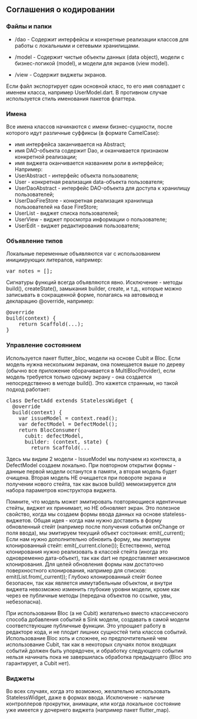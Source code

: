 <h2>Соглашения о кодировании</h2>

<h3>Файлы и папки</h3>

- /dao - Содержит интерфейсы и конкретные реализации классов для работы с локальными и сетевыми хранилищами.

- /model - Содержит чистые объекты данных (data object), модели с бизнес-логикой (model), и модели для экранов (view model).

- /view - Содержит виджеты экранов.

Если файл экспортирует один основной класс, то его имя совпадает с именем класса, например UserModel.dart. В противном случае используется стиль именования пакетов флаттера.

<h3>Имена</h3>

Все имена классов начинаются с имени бизнес-сущности, после которого идут различные суффиксы (в формате CamelCase):
- имя интерфейса заканчивается на Abstract;
- имя DAO-объекта содержит Dao, и оканчивается признаком конкретной реализации;
- имя виджета оканчивается названием роли в интерфейсе;
Например:
- UserAbstract - интерфейс объекта пользователя;
- User - конкретная реализация data-объекта пользователя;
- UserDaoAbstract - интерфейс DAO-объекта для доступа к хранилищу пользователей;
- UserDaoFireStore - конкретная реализация хранилища пользователей на базе FireStore;
- UserList - виджет списка пользователей;
- UserView - виджет просмотра информации о пользователе;
- UserEdit - виджет редактирования пользователя;

<h3>Объявление типов</h3>

Локальные переменные объявляются var с использованием инициирующих литералов, например:
<pre>
var notes = <Note>[];
</pre>

Сигнатуры функций всегда объявляются явно. Исключение - методы build(), createState(), замыкания builder, create, и т.д., которые можно записывать в сокращенной форме, полагаясь на автовывод и декларацию @override, например:
<pre>
@override
build(context) {
    return Scaffold(...);
}
</pre>

<h3>Управление состоянием</h3>

Используется пакет flutter_bloc, модели на основе Cubit и Bloc. Если модель нужна нескольким экранам, она помещается выше по дереву (обычно все приложение оборачивается в MultiBlocProvider), если модель требуется только одному экрану - она создается непосредственно в методе build(). Это кажется странным, но такой подход работает:

<pre>
class DefectAdd extends StatelessWidget {
  @override
  build(context) {
    var issueModel = context.read<IssueModel>();
    var defectModel = DefectModel();
    return BlocConsumer<DefectModel, Defect>(
      cubit: defectModel,
      builder: (context, state) {
        return Scaffold(...
</pre>

Здесь мы видим 2 модели - IssueModel мы получаем из контекста, а DefectModel создаем локально. При повторном открытии формы - данные первой модели останутся в памяти, а вторая модель будет очищена. Вторая модель НЕ очищается при повороте экрана и получении нового стейта, так как вызов build() мемоизируется для набора параметров конструктора виджета.

Помните, что модель может эмитировать повторяющиеся идентичные стейты, виджет их принимает, но НЕ обновляет экран. Это полезное свойство, когда мы создаем формы ввода данных на основе stateless-виджетов. Общая идея - когда нам нужно доставить в форму обновленный стейт (например после получения события onChange от поля ввода), мы эмитируем текущий объект состояния:
    emit(_current);
Если нам нужно дополнительно обновить форму, мы эмитируем клонированный стейт:
    emit(_current.clone());
Естественно, метод клонирования нужно реализовать в классей стейта (иногда это одновременно дата-объект), так как dart не предоставляет механизмов клонирования. Для целей обновления формы нам достаточно поверхностного клонирования, например для списков:
    emit(List.from(_current));
Глубоко клонированный стейт более безопасен, так как является иммутабельным объектом, и внутри виджета невозможно изменить глубокие уровни модели, кроме как через ее публичные методы (передача объектов по ссылке, увы, небезопасна).

При использовании Bloc (а не Cubit) желательно вместо классического способа добавления событий в Sink модели, создавать в самой модели соответствующие публичные функции. Это упрощает работу в редакторе кода, и не плодит лишних сущностей типа классов событий. Использование Bloc хоть и сложнее, но предпочтительней чем использование Cubit, так как в некоторых случаях поток входящих событий должен быть упорядочен, и обработку следующего события нельзя начинать пока не завершилась обработка предыдущего (Bloc это гарантирует, а Cubit нет).

<h3>Виджеты</h3>

Во всех случаях, когда это возможно, желательно использовать StatelessWidget, даже в формах ввода. Исключение - наличие контроллеров прокрутки, анимации, или когда локальное состояние уже имеется у дочернего виджета (например пакет flutter_map).
